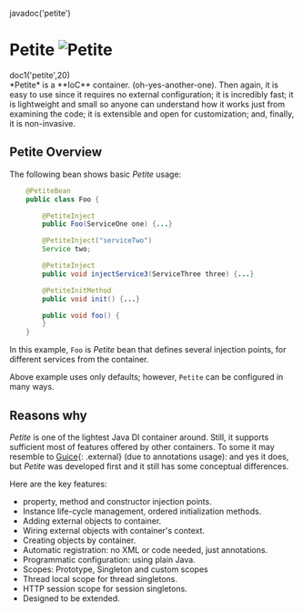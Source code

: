 <js>javadoc('petite')</js>

# Petite ![Petite](petite.png "Petite!")


<div class="doc1"><js>doc1('petite',20)</js></div>
*Petite* is a **IoC** container. (oh-yes-another-one). Then again, it
is easy to use since it requires no external configuration; it is
incredibly fast; it is lightweight and small so anyone can understand
how it works just from examining the code; it is extensible and open for
customization; and, finally, it is non-invasive.

## Petite Overview

The following bean shows basic *Petite* usage:

~~~~~ java
    @PetiteBean
    public class Foo {

    	@PetiteInject
    	public Foo(ServiceOne one) {...}

    	@PetiteInject("serviceTwo")
    	Service two;

    	@PetiteInject
    	public void injectService3(ServiceThree three) {...}

    	@PetiteInitMethod
    	public void init() {...}

    	public void foo() {
    	}
    }
~~~~~

In this example, `Foo` is *Petite* bean that defines several injection
points, for different services from the container.

Above example uses only defaults; however, `Petite` can be configured in
many ways.

## Reasons why

*Petite* is one of the lightest Java DI container around. Still, it
supports sufficient most of features offered by other containers. To
some it may resemble to [Guice][1]{: .external} (due to annotations
usage): and yes it does, but *Petite* was developed first and it still
has some conceptual differences.

Here are the key features:

* property, method and constructor injection points.
* Instance life-cycle management, ordered initialization methods.
* Adding external objects to container.
* Wiring external objects with container's context.
* Creating objects by container.
* Automatic registration: no XML or code needed, just annotations.
* Programmatic configuration: using plain Java.
* Scopes: Prototype, Singleton and custom scopes
* Thread local scope for thread singletons.
* HTTP session scope for session singletons.
* Designed to be extended.


[1]: http://code.google.com/p/google-guice/
